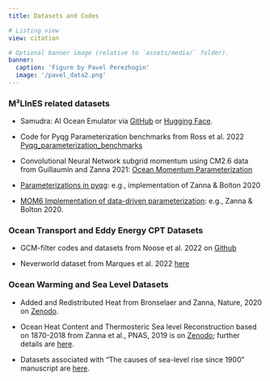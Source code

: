 ```yaml
---
title: Datasets and Codes

# Listing view
view: citation

# Optional banner image (relative to `assets/media/` folder).
banner:
  caption: 'Figure by Pavel Perezhogin'
  image: '/pavel_data2.png'
---
```


### M²LInES related datasets

- Samudra: AI Ocean Emulator via [GitHub](https://github.com/m2lines/Samudra) or [Hugging Face](https://huggingface.co/M2LInES/Samudra).

- Code for Pyqg Parameterization benchmarks from Ross et al. 2022 [Pyqg_parameterization_benchmarks](Pyqg_parameterization_benchmarks)

- Convolutional Neural Network subgrid momentum using CM2.6 data from Guillaumin and Zanna 2021: [Ocean Momentum Parameterization](https://doi.org/10.5281/zenodo.5076046)

- [Parameterizations in pyqg](https://github.com/pyqg/pyqg): e.g., implementation of Zanna & Bolton 2020

- [MOM6 Implementation of data-driven parameterization](https://github.com/Pperezhogin/MOM6/blob/Zanna-Bolton-2020/src/parameterizations/lateral/MOM_Zanna_Bolton.F90): e.g., Zanna & Bolton 2020.

### Ocean Transport and Eddy Energy CPT Datasets
- GCM-filter codes and datasets from Noose et al. 2022 on [Github](https://github.com/ocean-eddy-cpt/gcm-filters)

- Neverworld dataset from Marques et al. 2022 [here](https://www.earthsystemgrid.org/dataset/ucar.cgd.nw2.mom6.html)

### Ocean Warming and Sea Level Datasets

- Added and Redistributed Heat from Bronselaer and Zanna, Nature, 2020 on [Zenodo](https://doi.org/10.5281/zenodo.3981292).

- Ocean Heat Content and Thermosteric Sea level Reconstruction based on 1870-2018 from Zanna et al., PNAS, 2019 is on [Zenodo](https://doi.org/10.5281/zenodo.4603700); further details are [here](https://zanna-researchteam.github.io/post/ohc_pnas_dataset/).

- Datasets associated with “The causes of sea-level rise since 1900” manuscript are [here](https://zenodo.org/record/3862995#.YIWWYC2cYn0).
